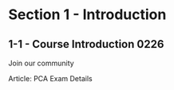 # Section 1 - Introduction

## 1-1 - Course Introduction 0226


Join our community

Article: PCA Exam Details